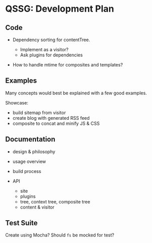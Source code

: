 # QSSG: Development Plan

## Code
- Dependency sorting for contentTree.
	- Implement as a visitor?
	- Ask plugins for dependencies 

- How to handle mtime for composites and templates?

## Examples
Many concepts would best be explained with a few good examples.

Showcase:
 - build sitemap from visitor
 - create blog with generated RSS feed
 - composite to concat and minify JS & CSS


## Documentation

- design & philosophy
- usage overview
- build process

- API
  - site
  - plugins
  - tree, context tree, composite tree
  - content & visitor


## Test Suite
Create using Mocha? Should `fs` be mocked for test?
